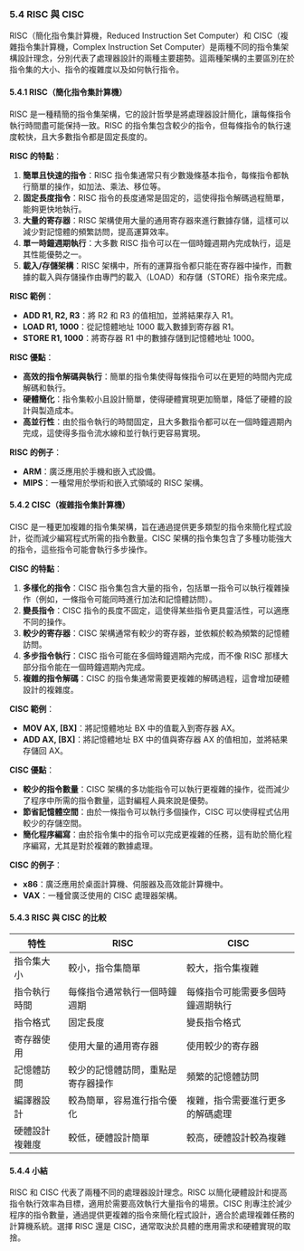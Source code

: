 ### 5.4 RISC 與 CISC

RISC（簡化指令集計算機，Reduced Instruction Set Computer）和 CISC（複雜指令集計算機，Complex Instruction Set Computer）是兩種不同的指令集架構設計理念，分別代表了處理器設計的兩種主要趨勢。這兩種架構的主要區別在於指令集的大小、指令的複雜度以及如何執行指令。

#### 5.4.1 RISC（簡化指令集計算機）

RISC 是一種精簡的指令集架構，它的設計哲學是將處理器設計簡化，讓每條指令執行時間盡可能保持一致。RISC 的指令集包含較少的指令，但每條指令的執行速度較快，且大多數指令都是固定長度的。

**RISC 的特點**：
1. **簡單且快速的指令**：RISC 指令集通常只有少數幾條基本指令，每條指令都執行簡單的操作，如加法、乘法、移位等。
2. **固定長度指令**：RISC 指令的長度通常是固定的，這使得指令解碼過程簡單，能夠更快地執行。
3. **大量的寄存器**：RISC 架構使用大量的通用寄存器來進行數據存儲，這樣可以減少對記憶體的頻繁訪問，提高運算效率。
4. **單一時鐘週期執行**：大多數 RISC 指令可以在一個時鐘週期內完成執行，這是其性能優勢之一。
5. **載入/存儲架構**：RISC 架構中，所有的運算指令都只能在寄存器中操作，而數據的載入與存儲操作由專門的載入（LOAD）和存儲（STORE）指令來完成。

**RISC 範例**：
- **ADD R1, R2, R3**：將 R2 和 R3 的值相加，並將結果存入 R1。
- **LOAD R1, 1000**：從記憶體地址 1000 載入數據到寄存器 R1。
- **STORE R1, 1000**：將寄存器 R1 中的數據存儲到記憶體地址 1000。

**RISC 優點**：
- **高效的指令解碼與執行**：簡單的指令集使得每條指令可以在更短的時間內完成解碼和執行。
- **硬體簡化**：指令集較小且設計簡單，使得硬體實現更加簡單，降低了硬體的設計與製造成本。
- **高並行性**：由於指令執行的時間固定，且大多數指令都可以在一個時鐘週期內完成，這使得多指令流水線和並行執行更容易實現。

**RISC 的例子**：
- **ARM**：廣泛應用於手機和嵌入式設備。
- **MIPS**：一種常用於學術和嵌入式領域的 RISC 架構。

#### 5.4.2 CISC（複雜指令集計算機）

CISC 是一種更加複雜的指令集架構，旨在通過提供更多類型的指令來簡化程式設計，從而減少編寫程式所需的指令數量。CISC 架構的指令集包含了多種功能強大的指令，這些指令可能會執行多步操作。

**CISC 的特點**：
1. **多樣化的指令**：CISC 指令集包含大量的指令，包括單一指令可以執行複雜操作（例如，一條指令可能同時進行加法和記憶體訪問）。
2. **變長指令**：CISC 指令的長度不固定，這使得某些指令更具靈活性，可以適應不同的操作。
3. **較少的寄存器**：CISC 架構通常有較少的寄存器，並依賴於較為頻繁的記憶體訪問。
4. **多步指令執行**：CISC 指令可能在多個時鐘週期內完成，而不像 RISC 那樣大部分指令能在一個時鐘週期內完成。
5. **複雜的指令解碼**：CISC 的指令集通常需要更複雜的解碼過程，這會增加硬體設計的複雜度。

**CISC 範例**：
- **MOV AX, [BX]**：將記憶體地址 BX 中的值載入到寄存器 AX。
- **ADD AX, [BX]**：將記憶體地址 BX 中的值與寄存器 AX 的值相加，並將結果存儲回 AX。

**CISC 優點**：
- **較少的指令數量**：CISC 架構的多功能指令可以執行更複雜的操作，從而減少了程序中所需的指令數量，這對編程人員來說是優勢。
- **節省記憶體空間**：由於一條指令可以執行多個操作，CISC 可以使得程式佔用較少的存儲空間。
- **簡化程序編寫**：由於指令集中的指令可以完成更複雜的任務，這有助於簡化程序編寫，尤其是對於複雜的數據處理。

**CISC 的例子**：
- **x86**：廣泛應用於桌面計算機、伺服器及高效能計算機中。
- **VAX**：一種曾廣泛使用的 CISC 處理器架構。

#### 5.4.3 RISC 與 CISC 的比較

| 特性              | RISC                                  | CISC                                  |
|-------------------|---------------------------------------|---------------------------------------|
| 指令集大小        | 較小，指令集簡單                      | 較大，指令集複雜                      |
| 指令執行時間      | 每條指令通常執行一個時鐘週期          | 每條指令可能需要多個時鐘週期執行      |
| 指令格式          | 固定長度                              | 變長指令格式                          |
| 寄存器使用        | 使用大量的通用寄存器                  | 使用較少的寄存器                      |
| 記憶體訪問        | 較少的記憶體訪問，重點是寄存器操作    | 頻繁的記憶體訪問                      |
| 編譯器設計        | 較為簡單，容易進行指令優化            | 複雜，指令需要進行更多的解碼處理      |
| 硬體設計複雜度    | 較低，硬體設計簡單                    | 較高，硬體設計較為複雜                |

#### 5.4.4 小結

RISC 和 CISC 代表了兩種不同的處理器設計理念。RISC 以簡化硬體設計和提高指令執行效率為目標，適用於需要高效執行大量指令的場景。CISC 則專注於減少程序的指令數量，通過提供更複雜的指令來簡化程式設計，適合於處理複雜任務的計算機系統。選擇 RISC 還是 CISC，通常取決於具體的應用需求和硬體實現的取捨。